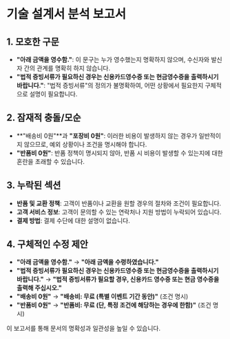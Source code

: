 # 기술 설계서 분석 보고서

## 1. 모호한 구문
- **"아래 금액을 영수함."**: 이 문구는 누가 영수했는지 명확하지 않으며, 수신자와 발신자 간의 관계를 명확히 하지 않습니다. 
- **"법적 증빙서류가 필요하신 경우는 신용카드영수증 또는 현금영수증을 출력하시기 바랍니다."**: "법적 증빙서류"의 정의가 불명확하여, 어떤 상황에서 필요한지 구체적으로 설명이 필요합니다.

## 2. 잠재적 충돌/모순
- **"배송비 0원"**과 **"포장비 0원"**: 이러한 비용이 발생하지 않는 경우가 일반적이지 않으므로, 예외 상황이나 조건을 명시해야 합니다.
- **"반품비 0원"**: 반품 정책이 명시되지 않아, 반품 시 비용이 발생할 수 있는지에 대한 혼란을 초래할 수 있습니다.

## 3. 누락된 섹션
- **반품 및 교환 정책**: 고객이 반품이나 교환을 원할 경우의 절차와 조건이 필요합니다.
- **고객 서비스 정보**: 고객이 문의할 수 있는 연락처나 지원 방법이 누락되어 있습니다.
- **결제 방법**: 결제 수단에 대한 설명이 없습니다.

## 4. 구체적인 수정 제안
- **"아래 금액을 영수함."** → **"아래 금액을 수령하였습니다."**
- **"법적 증빙서류가 필요하신 경우는 신용카드영수증 또는 현금영수증을 출력하시기 바랍니다."** → **"법적 증빙서류가 필요할 경우, 신용카드 영수증 또는 현금 영수증을 출력해 주십시오."**
- **"배송비 0원"** → **"배송비: 무료 (특별 이벤트 기간 동안)"** (조건 명시)
- **"반품비 0원"** → **"반품비: 무료 (단, 특정 조건에 해당하는 경우에 한함)"** (조건 명시)

이 보고서를 통해 문서의 명확성과 일관성을 높일 수 있습니다.